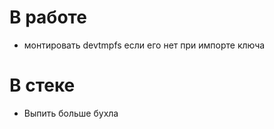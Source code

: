 # В работе

- монтировать devtmpfs если его нет при импорте ключа

# В стеке

- Выпить больше бухла
